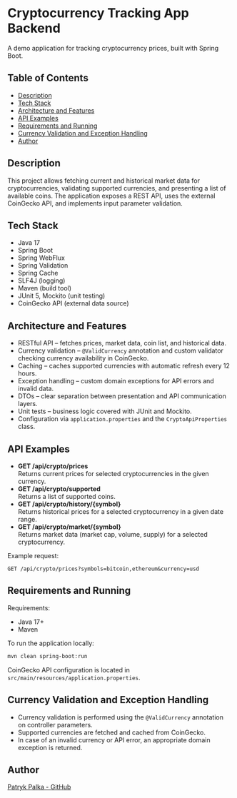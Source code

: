 # Cryptocurrency Tracking App Backend

A demo application for tracking cryptocurrency prices, built with Spring Boot.

## Table of Contents
- [Description](#description)
- [Tech Stack](#tech-stack)
- [Architecture and Features](#architecture-and-features)
- [API Examples](#api-examples)
- [Requirements and Running](#requirements-and-running)
- [Currency Validation and Exception Handling](#currency-validation-and-exception-handling)
- [Author](#author)

## Description
This project allows fetching current and historical market data for cryptocurrencies, validating supported currencies, and presenting a list of available coins.
The application exposes a REST API, uses the external CoinGecko API, and implements input parameter validation.

## Tech Stack
- Java 17
- Spring Boot
- Spring WebFlux
- Spring Validation
- Spring Cache
- SLF4J (logging)
- Maven (build tool)
- JUnit 5, Mockito (unit testing)
- CoinGecko API (external data source)

## Architecture and Features
- RESTful API – fetches prices, market data, coin list, and historical data.
- Currency validation – `@ValidCurrency` annotation and custom validator checking currency availability in CoinGecko.
- Caching – caches supported currencies with automatic refresh every 12 hours.
- Exception handling – custom domain exceptions for API errors and invalid data.
- DTOs – clear separation between presentation and API communication layers.
- Unit tests – business logic covered with JUnit and Mockito.
- Configuration via `application.properties` and the `CryptoApiProperties` class.

## API Examples

- **GET /api/crypto/prices**  
  Returns current prices for selected cryptocurrencies in the given currency.
- **GET /api/crypto/supported**  
  Returns a list of supported coins.
- **GET /api/crypto/history/{symbol}**  
  Returns historical prices for a selected cryptocurrency in a given date range.
- **GET /api/crypto/market/{symbol}**  
  Returns market data (market cap, volume, supply) for a selected cryptocurrency.

Example request:
```http
GET /api/crypto/prices?symbols=bitcoin,ethereum&currency=usd
```

## Requirements and Running

Requirements:
- Java 17+
- Maven

To run the application locally:
```bash
mvn clean spring-boot:run
```
CoinGecko API configuration is located in `src/main/resources/application.properties`.

## Currency Validation and Exception Handling

- Currency validation is performed using the `@ValidCurrency` annotation on controller parameters.
- Supported currencies are fetched and cached from CoinGecko.
- In case of an invalid currency or API error, an appropriate domain exception is returned.

## Author

[Patryk Palka - GitHub](https://github.com/patrykpalka)